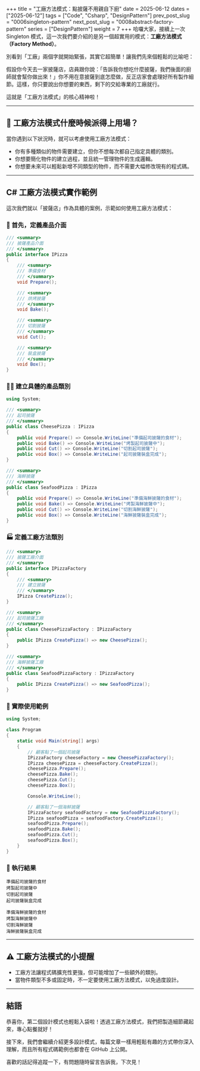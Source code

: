 +++
title = "工廠方法模式：點披薩不用親自下廚"
date = 2025-06-12
dates = ["2025-06-12"]
tags = ["Code", "Csharp", "DesignPattern"]
prev_post_slug = "0006singleton-pattern"
next_post_slug = "0008abstract-factory-pattern"
series = ["DesignPattern"]
weight = 7
+++
哈囉大家，接續上一次 Singleton 模式，這一次我們要介紹的是另一個超實用的模式：**工廠方法模式（Factory Method）**。

別看到「工廠」兩個字就開始緊張，其實它超簡單！讓我們先來個輕鬆的比喻吧：

假設你今天去一家披薩店，店員跟你說：「告訴我你想吃什麼披薩，我們後面的廚師就會幫你做出來！」你不用在意披薩到底怎麼做，反正店家會處理好所有製作細節。這樣，你只要說出你想要的東西，剩下的交給專業的工廠就行。

這就是「工廠方法模式」的核心精神啦！

---

## 🤔 工廠方法模式什麼時候派得上用場？

當你遇到以下狀況時，就可以考慮使用工廠方法模式：

- 你有多種類似的物件需要建立，但你不想每次都自己指定具體的類別。
- 你想要簡化物件的建立過程，並且統一管理物件的生成邏輯。
- 你想要未來可以輕鬆新增不同類型的物件，而不需要大幅修改現有的程式碼。

---

## C# 工廠方法模式實作範例

這次我們就以「披薩店」作為具體的案例，示範如何使用工廠方法模式：

### 🍕 首先，定義產品介面

```csharp
/// <summary>
/// 披薩產品介面
/// </summary>
public interface IPizza
{
    /// <summary>
    /// 準備食材
    /// </summary>
    void Prepare();

    /// <summary>
    /// 烘烤披薩
    /// </summary>
    void Bake();

    /// <summary>
    /// 切割披薩
    /// </summary>
    void Cut();

    /// <summary>
    /// 裝盒披薩
    /// </summary>
    void Box();
}
```

### 🧑‍🍳 建立具體的產品類別

```csharp
using System;

/// <summary>
/// 起司披薩
/// </summary>
public class CheesePizza : IPizza
{
    public void Prepare() => Console.WriteLine("準備起司披薩的食材");
    public void Bake() => Console.WriteLine("烤製起司披薩中");
    public void Cut() => Console.WriteLine("切割起司披薩");
    public void Box() => Console.WriteLine("起司披薩裝盒完成");
}

/// <summary>
/// 海鮮披薩
/// </summary>
public class SeafoodPizza : IPizza
{
    public void Prepare() => Console.WriteLine("準備海鮮披薩的食材");
    public void Bake() => Console.WriteLine("烤製海鮮披薩中");
    public void Cut() => Console.WriteLine("切割海鮮披薩");
    public void Box() => Console.WriteLine("海鮮披薩裝盒完成");
}
```

### 🏭 定義工廠方法類別

```csharp
/// <summary>
/// 披薩工廠介面
/// </summary>
public interface IPizzaFactory
{
    /// <summary>
    /// 建立披薩
    /// </summary>
    IPizza CreatePizza();
}

/// <summary>
/// 起司披薩工廠
/// </summary>
public class CheesePizzaFactory : IPizzaFactory
{
    public IPizza CreatePizza() => new CheesePizza();
}

/// <summary>
/// 海鮮披薩工廠
/// </summary>
public class SeafoodPizzaFactory : IPizzaFactory
{
    public IPizza CreatePizza() => new SeafoodPizza();
}
```

### 🚀 實際使用範例

```csharp
using System;

class Program
{
    static void Main(string[] args)
    {
        // 顧客點了一個起司披薩
        IPizzaFactory cheeseFactory = new CheesePizzaFactory();
        IPizza cheesePizza = cheeseFactory.CreatePizza();
        cheesePizza.Prepare();
        cheesePizza.Bake();
        cheesePizza.Cut();
        cheesePizza.Box();

        Console.WriteLine();

        // 顧客點了一個海鮮披薩
        IPizzaFactory seafoodFactory = new SeafoodPizzaFactory();
        IPizza seafoodPizza = seafoodFactory.CreatePizza();
        seafoodPizza.Prepare();
        seafoodPizza.Bake();
        seafoodPizza.Cut();
        seafoodPizza.Box();
    }
}
```

### 🎯 執行結果

```
準備起司披薩的食材
烤製起司披薩中
切割起司披薩
起司披薩裝盒完成

準備海鮮披薩的食材
烤製海鮮披薩中
切割海鮮披薩
海鮮披薩裝盒完成
```

---

## ⚠️ 工廠方法模式的小提醒

- 工廠方法讓程式碼擴充性更強，但可能增加了一些額外的類別。
- 當物件類型不多或固定時，不一定要使用工廠方法模式，以免過度設計。

---

## 結語

恭喜你，第二個設計模式也輕鬆入袋啦！透過工廠方法模式，我們把製造細節藏起來，專心點餐就好！

接下來，我們會繼續介紹更多設計模式，每篇文章一樣用輕鬆有趣的方式帶你深入理解，而且所有程式碼範例也都會在 GitHub 上公開。

喜歡的話記得追蹤一下，有問題隨時留言告訴我，下次見！
